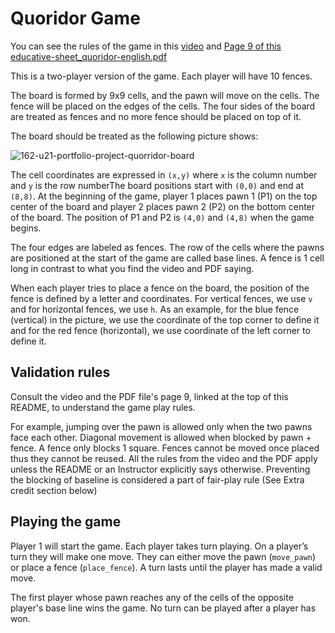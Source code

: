 # Quoridor Game

You can see the rules of the game in this [video](https://www.youtube.com/watch?v=6ISruhN0Hc0) and [Page 9 of this educative-sheet_quoridor-english.pdf](https://en.gigamic.com/files/media/fiche_pedagogique/educative-sheet_quoridor-english.pdf)

This is a two-player version of the game.  Each player will have 10 fences.

The board is formed by 9x9 cells, and the pawn will move on the cells.  The fence will be placed on the edges of the cells.  The four sides of the board are treated as fences and no more fence should be placed on top of it.

The board should be treated as the following picture shows:

![162-u21-portfolio-project-quorridor-board](https://user-images.githubusercontent.com/230170/127580651-5de99bfd-d7d4-4492-9ef2-a5615f0e8b3b.png)

 
The cell coordinates are expressed in `(x,y)` where `x` is the column number and `y` is the row numberThe board positions start with `(0,0)` and end at `(8,8)`. At the beginning of the game, player 1 places pawn 1 (P1) on the top center of the board and player 2 places pawn 2 (P2) on the bottom center of the board.  The position of P1 and P2 is `(4,0)` and `(4,8)` when the game begins.   

The four edges are labeled as fences. The row of the cells where the pawns are positioned at the start of the game are called base lines. A fence is 1 cell long in contrast to what you find the video and PDF saying.

When each player tries to place a fence on the board, the position of the fence is defined by a letter and coordinates.  For vertical fences, we use `v` and for horizontal fences, we use `h`.  As an example, for the blue fence (vertical) in the picture, we use the coordinate of the top corner to define it and for the red fence (horizontal), we use coordinate of the left corner to define it. 

## Validation rules

Consult the video and the PDF file's page 9, linked at the top of this README, to understand the game play rules.

For example, jumping over the pawn is allowed only when the two pawns face each other. Diagonal movement is allowed when blocked by pawn + fence. A fence only blocks 1 square. Fences cannot be moved once placed thus they cannot be reused. All the rules from the video and the PDF apply unless the README or an Instructor explicitly says otherwise. Preventing the blocking of baseline is considered a part of fair-play rule (See Extra credit section below)

## Playing the game

Player 1 will start the game. Each player takes turn playing. On a player’s turn they will make one move. They can either move the pawn (`move_pawn`) or place a fence (`place_fence`). A turn lasts until the player has made a valid move.
 
The first player whose pawn reaches any of the cells of the opposite player's base line wins the game. No turn can be played after a player has won.
